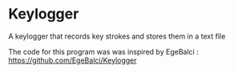 # Keylogger
A keylogger that records key strokes and stores them in a text file

The code for this program was was inspired by EgeBalci : https://github.com/EgeBalci/Keylogger
